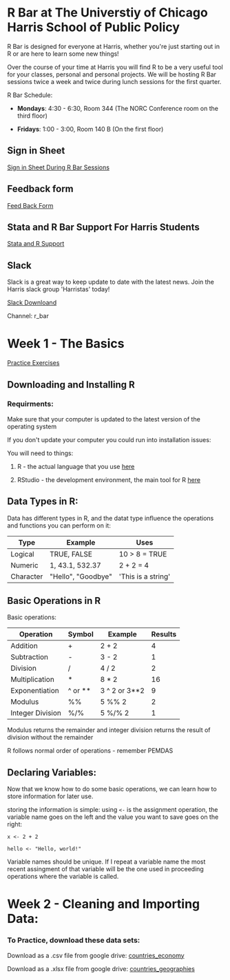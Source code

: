 # R Bar at The Universtiy of Chicago Harris School of Public Policy

R Bar is designed for everyone at Harris, whether you're just starting out in R or are here to learn some new things!

Over the course of your time at Harris you will find R to be a very useful tool for your classes, personal and personal projects. We will be hosting R Bar sessions twice a week and twice during lunch sessions for the first quarter. 

R Bar Schedule: 

- **Mondays**: 4:30 - 6:30, Room 344 (The NORC Conference room on the third floor)

- **Fridays**: 1:00 - 3:00, Room 140 B (On the first floor)

## Sign in Sheet

[Sign in Sheet During R Bar Sessions](https://docs.google.com/forms/d/e/1FAIpQLSczAozxtqX3nLecB4d0n_Ywl5JedqtrsFSxL-m-Y4hM3V_n3Q/viewform?usp=sf_link)

## Feedback form

[Feed Back Form](https://docs.google.com/forms/d/e/1FAIpQLScyjSbVxJxHKeR6amIiBdLE_2kFmlS2NQ96Je4rGzPKDgCSFA/viewform?usp=sf_link)

## Stata and R Bar Support For Harris Students

[Stata and R Support](https://harris.uchicago.edu/gateways/current-students/campus-life/facilities-development/stata-r)

## Slack

Slack is a great way to keep update to date with the latest news. Join the Harris slack group 'Harristas' today!

[Slack Downloand](https://slack.com/)

Channel: r_bar


# Week 1 - The Basics

[Practice Exercises](https://tomcurranuchicago.shinyapps.io/Week_1/)

## Downloading and Installing R

### Requirments:

Make sure that your computer is updated to the latest version of the operating system

If you don't update your computer you could run into installation issues:

You will need to things: 

1) R - the actual language that you use [here](https://www.r-project.org/)

2) RStudio - the development environment, the main tool for R [here](https://www.rstudio.com/products/rstudio/download/)

## Data Types in R:

Data has different types in R, and the datat type influence the operations and functions you can perform on it:

Type | Example | Uses
-----|---------|---------
Logical | TRUE, FALSE | 10 > 8 = TRUE
Numeric | 1, 43.1, 532.37 | 2 + 2 = 4
Character | "Hello", "Goodbye" | 'This is a string'

## Basic Operations in R

Basic operations:

Operation | Symbol | Example | Results
----------|--------|--------|---------
Addition  |    +   | 2 + 2 | 4
Subtraction  |    -   | 3 - 2 | 1
Division  |    /   | 4 / 2 | 2
Multiplication  |    *   | 8 * 2 | 16
Exponentiation  | ^ or ** | 3 ^ 2 or 3**2 | 9
Modulus | %% | 5 %% 2  | 2
Integer Division | %/% | 5 %/% 2 | 1

Modulus returns the remainder and integer division returns the result of division without the remainder

R follows normal order of operations - remember PEMDAS

## Declaring Variables:

Now that we know how to do some basic operations, we can learn how to store information for later use.

storing the information is simple: using `<-` is the assignment operation, the variable name goes on the left and the value you want to save goes on the right:

` x <- 2 + 2 `

` hello <- "Hello, world!" `

Variable names should be unique. If I repeat a variable name the most recent assingment of that variable will be the one used in proceeding operations where the variable is called. 


# Week 2 - Cleaning and Importing Data:

### To Practice, download these data sets:

Download as a .csv file from google drive:
[countries_economy](https://docs.google.com/spreadsheets/d/1c8Ff9kyANk85J6y3SLtULw_sDEttQQ2BFyYkKPkrYbc/edit?usp=sharing)

Download as a .xlsx file from google drive:
[countries_geographies](https://docs.google.com/spreadsheets/d/1u9amOOKwaNRDP6mDh2Im1xze3PONpsJMN6SL1k8WJe0/edit?usp=sharing)
